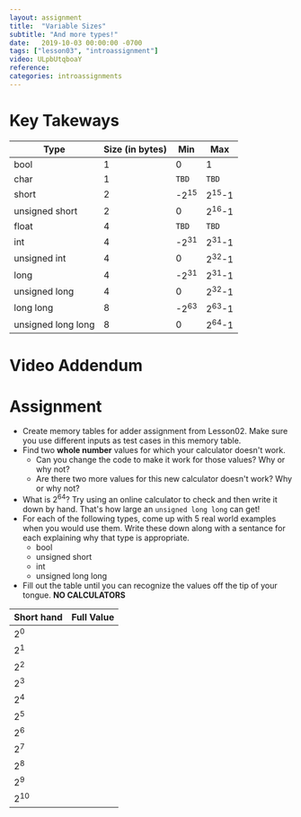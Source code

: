 ```yaml
---
layout: assignment
title:  "Variable Sizes"
subtitle: "And more types!"
date:   2019-10-03 00:00:00 -0700
tags: ["lesson03", "introassignment"]
video: ULpbUtqboaY
reference: 
categories: introassignments
---
```


# Key Takeways

Type|Size (in bytes)|Min|Max
---|---|---|---
bool | 1 | 0 | 1
char | 1 | `TBD` | `TBD`
short | 2 | -2<sup>15</sup> | 2<sup>15</sup>-1
unsigned short | 2 | 0 | 2<sup>16</sup>-1
float | 4 | `TBD` | `TBD`
int | 4 | -2<sup>31</sup> | 2<sup>31</sup>-1
unsigned int | 4 | 0 | 2<sup>32</sup>-1
long | 4 | -2<sup>31</sup> | 2<sup>31</sup>-1
unsigned long | 4 | 0 | 2<sup>32</sup>-1
long long | 8 | -2<sup>63</sup> | 2<sup>63</sup>-1
unsigned long long | 8 | 0 | 2<sup>64</sup>-1

# Video Addendum

# Assignment
* Create memory tables for adder assignment from Lesson02. Make sure you use different inputs as test cases in this memory table.
* Find two **whole number** values for which your calculator doesn't work.
  * Can you change the code to make it work for those values? Why or why not?
  * Are there two more values for this new calculator doesn't work? Why or why not?
* What is 2<sup>64</sup>? Try using an online calculator to check and then write it down by hand.
That's how large an `unsigned long long` can get!
* For each of the following types, come up with 5 real world examples when you would use them. Write these down along with a sentance for each explaining why that type is appropriate.
  * bool
  * unsigned short
  * int
  * unsigned long long
* Fill out the table until you can recognize the values off the tip of your tongue. **NO CALCULATORS**

Short hand | Full Value |
----|----|
2<sup>0</sup> | 
2<sup>1</sup> | 
2<sup>2</sup> | 
2<sup>3</sup> | 
2<sup>4</sup> | 
2<sup>5</sup> | 
2<sup>6</sup> | 
2<sup>7</sup> | 
2<sup>8</sup> | 
2<sup>9</sup> | 
2<sup>10</sup> |  
